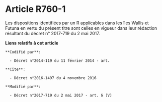 # Article R760-1

Les dispositions identifiées par un R applicables dans les îles Wallis et Futuna en vertu du présent titre sont celles en
vigueur dans leur rédaction résultant du décret n° 2017-719 du 2 mai 2017.

**Liens relatifs à cet article**

	**Codifié par**:

	  - Décret n°2014-119 du 11 février 2014 - art.

	**Cite**:

	  - Décret n°2016-1497 du 4 novembre 2016

	**Modifié par**:

	  - Décret n°2017-719 du 2 mai 2017 - art. 6 (V)
